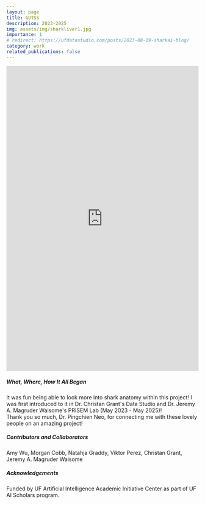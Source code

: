 ```yaml
---
layout: page
title: GUTSS
description: 2023-2025
img: assets/img/sharkliver1.jpg
importance: 1
# redirect: https://ufdatastudio.com/posts/2023-08-19-sharkai-blog/
category: work
related_publications: false
---
```


<div class="row">
  <div class="col-md-8">
    <iframe src="https://ufdatastudio.com/posts/2023-08-19-sharkai-blog/" width="100%" height="800px" frameborder="0"></iframe>
  </div>
  <div class="col-md-4">
    <h5>What, Where, How It All Began</h5>
    <p>
      It was fun being able to look more into shark anatomy within this project! I was first introduced to it in Dr. Christan Grant's Data Studio and Dr. Jeremy A. Magruder Waisome's PRISEM Lab (May 2023 - May 2025)! <br>
      Thank you so much, Dr. Pingchien Neo, for connecting me with these lovely people on an amazing project! <br>
    </p>
    <h5>Contributors and Collaborators</h5>
    <p>
      Amy Wu, Morgan Cobb, Natahja Graddy, Viktor Perez, Christan Grant, Jeremy A. Magruder Waisome
    </p>
    <h5>Acknowledgements</h5>
    <p>
      Funded by UF Artificial Intelligence Academic Initiative Center as part of UF AI Scholars program. <br>
    </p>
  </div>
</div>
